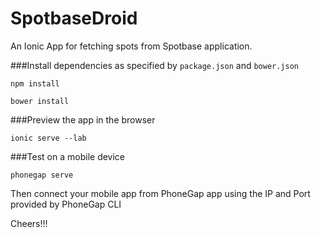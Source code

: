 SpotbaseDroid
=====================

An Ionic App for fetching spots from Spotbase application. 

###Install dependencies as specified by `package.json` and `bower.json`

````
npm install
````
````
bower install
````

###Preview the app in the browser

````
ionic serve --lab
````

###Test on a mobile device

````
phonegap serve
````

Then connect your mobile app from PhoneGap app using the IP and Port provided by PhoneGap CLI

Cheers!!!
